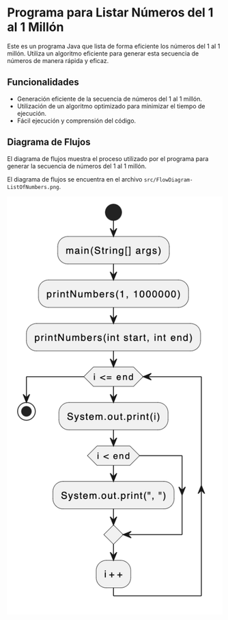 # Programa para Listar Números del 1 al 1 Millón

Este es un programa Java que lista de forma eficiente los números del 1 al 1 millón. Utiliza un algoritmo eficiente para generar esta secuencia de números de manera rápida y eficaz.

## Funcionalidades

- Generación eficiente de la secuencia de números del 1 al 1 millón.
- Utilización de un algoritmo optimizado para minimizar el tiempo de ejecución.
- Fácil ejecución y comprensión del código.

## Diagrama de Flujos

El diagrama de flujos muestra el proceso utilizado por el programa para generar la secuencia de números del 1 al 1 millón.

El diagrama de flujos se encuentra en el archivo `src/FlowDiagram-ListOfNumbers.png`.

![Diagrama de Flujos](src/FlowDiagram-ListOfNumbers.png)
